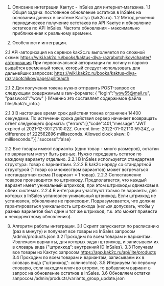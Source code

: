 1. Описание интеграции Кактус - InSales для интернет-магазина. 
1.1 Общая задача: постоянное обновление остатков в InSales на основании данных в системе Кактус (kak2c.ru).
1.2 Метод решения: периодическое получение остстаков по API Кактус и обновление остатков по API InSales. Частота обновления - максимально приближенная к реальному времени.

2. Особенности интеграции. 

2.1 API-авторизация на сервисе kak2c.ru выполняется по сложной схеме: https://wiki.kak2c.ru/books/kaktus-dlya-razrabotchikov/chapter/авторизация
При первоначальной авторизации по логину и паролю выдаётся временный токен, который следует использовать для дальнейших запросов:
https://wiki.kak2c.ru/books/kaktus-dlya-razrabotchikov/page/apiliteauth

2.1.2 Для получения токена нужно отправить POST-запрос со следующим содержимым в raw-формате:
{
"login":"wow55@mail.ru",
"password":"wow"
}
(Именно это составляет содержимое файла files/kak2c_info.)

2.1.3 В настоящее время срок действия токена ограничен 14400 секундами. По истечении срока действия сервер начинает возвращать ответ следующего формата:
{"errors":[{"code":401,"message":"JWT expired at 2021-12-30T21:10:02Z. Current time: 2022-01-02T10:59:24Z, a difference of 222562896 milliseconds.  Allowed clock skew: 0 milliseconds."}],"success":false}

2.2 Все товары имеют варианты (один товар - много размеров), остатки по вариантам могут быть разные. Нужно передавать остаток по каждому варианту отдельно. 
2.2.1 В InSales используется стандартная структура: товар с вариантами.
2.2.2 В kak2c наряду со стандартной структурой (1 товар со множеством вариантов) может встречаться нестандартная схема (1 вариант = 1 товар). 
2.2.3 Сопоставление товаров производится по штрихкоду. Предполагается, что каждый вариант имеет уникальный штрихкод, при этом штрихкоды одинаковы в обеих системах. 
2.2.4 В интеграции участвуют только те варианты, для которых в InSales установлен уникальный штрихкод. Если штрихкод не установлен, обновление не происходит. Подразумевается, что должна гарантироваться уникальность штрихкода (нельзя допускать, чтобы у разных вариантов был один и тот же штрихкод, т.к. это может привести к некорректному обновлению).

3. Алгоритм работы интеграции.
3.1 Скрипт запускается по расписанию (раз в минуту) и получает все товары из InSales запросом /admin/products.json
3.2 Проходим по всем товарам и вариантам. Извлекаем варианты, для которых задан штрихкод, и записываем их в словарь вида {"штрихкод": внутренний ID InSales}.
3.3 Получаем все товары из Кактус запросом https://app.kak2c.ru/api/lite/products
3.4 Проходим по всем товарам и вариантам, записываем их в словарь вида {"штрихкод": количество}.
3.5 Итерируем по первому словарю, если находим ключ во втором, то добавляем вариант в запрос на обновление остатков в InSales.
3.6 Обновляем остатки запросом /admin/products/variants_group_update.json
